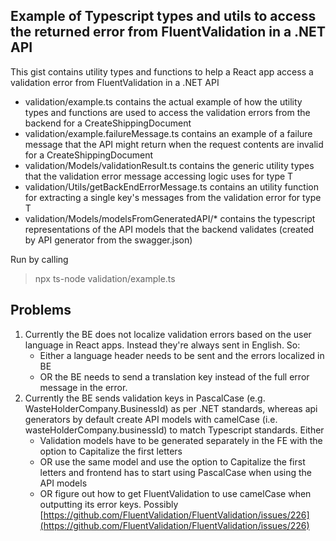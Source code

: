 ## Example of Typescript types and utils to access the returned error from FluentValidation in a .NET API   
   
This gist contains utility types and functions to help a React app access a validation error from FluentValidation in a .NET API   
   
- validation/example.ts contains the actual example of how the utility types and functions are used to access the validation errors from the backend for a CreateShippingDocument   
- validation/example.failureMessage.ts contains an example of a failure message that the API might return when the request contents are invalid for a CreateShippingDocument   
- validation/Models/validationResult.ts contains the generic utility types that the validation error message accessing logic uses for type T
- validation/Utils/getBackEndErrorMessage.ts contains an utility function for extracting a single key's messages from the validation error for type T
- validation/Models/modelsFromGeneratedAPI/* contains the typescript representations of the API models that the backend validates (created by API generator from the swagger.json)   
   
Run by calling 
> npx ts-node validation/example.ts    

## Problems   
1. Currently the BE does not localize validation errors based on the user language in React apps. Instead they're always sent in English. So:
    - Either a language header needs to be sent and the errors localized in BE 
    - OR the BE needs to send a translation key instead of the full error message in the error.
2. Currently the BE sends validation keys in PascalCase (e.g. WasteHolderCompany.BusinessId) as per .NET standards, whereas api generators by default create API models with camelCase (i.e. wasteHolderCompany.businessId) to match Typescript standards. Either
    - Validation models have to be generated separately in the FE with the option to Capitalize the first letters
    - OR use the same model and use the option to Capitalize the first letters and frontend has to start using PascalCase when using the API models
    - OR figure out how to get FluentValidation to use camelCase when outputting its error keys. Possibly [https://github.com/FluentValidation/FluentValidation/issues/226](https://github.com/FluentValidation/FluentValidation/issues/226)
